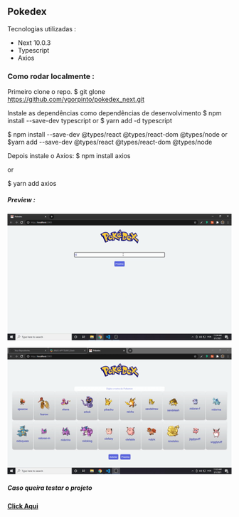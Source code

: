 ## Pokedex 

Tecnologias utilizadas :

- Next 10.0.3
- Typescript
- Axios

### Como rodar localmente :

Primeiro clone o repo.
$ git glone https://github.com/ygorpinto/pokedex_next.git

Instale as dependências como dependências de desenvolvimento
$ npm install --save-dev typescript 
or 
$ yarn add -d typescript

$ npm install --save-dev @types/react @types/react-dom @types/node 
or 
$yarn add --save-dev @types/react @types/react-dom @types/node

Depois instale o Axios: 
$ npm install axios

or 

$ yarn add axios


##### Preview :

![](/public/loadingimg.gif)


![](/public/search.gif)



##### Caso queira testar o projeto 

#### [Click Aqui](https://pokedex-next-git-master-ygorpinto.vercel.app/)
